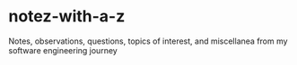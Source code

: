 # notez-with-a-z
Notes, observations, questions, topics of interest, and miscellanea from my software engineering journey
